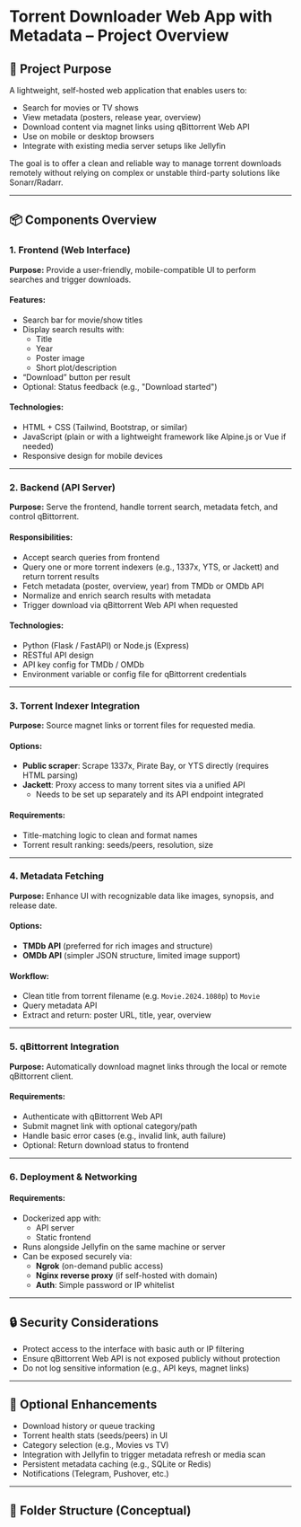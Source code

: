 # Torrent Downloader Web App with Metadata – Project Overview

## 🔰 Project Purpose

A lightweight, self-hosted web application that enables users to:

- Search for movies or TV shows
- View metadata (posters, release year, overview)
- Download content via magnet links using qBittorrent Web API
- Use on mobile or desktop browsers
- Integrate with existing media server setups like Jellyfin

The goal is to offer a clean and reliable way to manage torrent downloads remotely without relying on complex or unstable third-party solutions like Sonarr/Radarr.

---

## 📦 Components Overview

### 1. **Frontend (Web Interface)**

**Purpose:** Provide a user-friendly, mobile-compatible UI to perform searches and trigger downloads.

#### Features:
- Search bar for movie/show titles
- Display search results with:
  - Title
  - Year
  - Poster image
  - Short plot/description
- “Download” button per result
- Optional: Status feedback (e.g., "Download started")

#### Technologies:
- HTML + CSS (Tailwind, Bootstrap, or similar)
- JavaScript (plain or with a lightweight framework like Alpine.js or Vue if needed)
- Responsive design for mobile devices

---

### 2. **Backend (API Server)**

**Purpose:** Serve the frontend, handle torrent search, metadata fetch, and control qBittorrent.

#### Responsibilities:
- Accept search queries from frontend
- Query one or more torrent indexers (e.g., 1337x, YTS, or Jackett) and return torrent results
- Fetch metadata (poster, overview, year) from TMDb or OMDb API
- Normalize and enrich search results with metadata
- Trigger download via qBittorrent Web API when requested

#### Technologies:
- Python (Flask / FastAPI) or Node.js (Express)
- RESTful API design
- API key config for TMDb / OMDb
- Environment variable or config file for qBittorrent credentials

---

### 3. **Torrent Indexer Integration**

**Purpose:** Source magnet links or torrent files for requested media.

#### Options:
- **Public scraper**: Scrape 1337x, Pirate Bay, or YTS directly (requires HTML parsing)
- **Jackett**: Proxy access to many torrent sites via a unified API
  - Needs to be set up separately and its API endpoint integrated

#### Requirements:
- Title-matching logic to clean and format names
- Torrent result ranking: seeds/peers, resolution, size

---

### 4. **Metadata Fetching**

**Purpose:** Enhance UI with recognizable data like images, synopsis, and release date.

#### Options:
- **TMDb API** (preferred for rich images and structure)
- **OMDb API** (simpler JSON structure, limited image support)

#### Workflow:
- Clean title from torrent filename (e.g. `Movie.2024.1080p`) to `Movie`
- Query metadata API
- Extract and return: poster URL, title, year, overview

---

### 5. **qBittorrent Integration**

**Purpose:** Automatically download magnet links through the local or remote qBittorrent client.

#### Requirements:
- Authenticate with qBittorrent Web API
- Submit magnet link with optional category/path
- Handle basic error cases (e.g., invalid link, auth failure)
- Optional: Return download status to frontend

---

### 6. **Deployment & Networking**

#### Requirements:
- Dockerized app with:
  - API server
  - Static frontend
- Runs alongside Jellyfin on the same machine or server
- Can be exposed securely via:
  - **Ngrok** (on-demand public access)
  - **Nginx reverse proxy** (if self-hosted with domain)
  - **Auth**: Simple password or IP whitelist

---

## 🔒 Security Considerations

- Protect access to the interface with basic auth or IP filtering
- Ensure qBittorrent Web API is not exposed publicly without protection
- Do not log sensitive information (e.g., API keys, magnet links)

---

## 🚀 Optional Enhancements

- Download history or queue tracking
- Torrent health stats (seeds/peers) in UI
- Category selection (e.g., Movies vs TV)
- Integration with Jellyfin to trigger metadata refresh or media scan
- Persistent metadata caching (e.g., SQLite or Redis)
- Notifications (Telegram, Pushover, etc.)

---

## 📁 Folder Structure (Conceptual)
